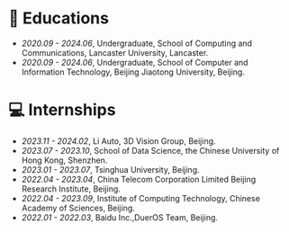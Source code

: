 
# 📖 Educations
- *2020.09 - 2024.06*, Undergraduate, School of Computing and Communications, Lancaster University, Lancaster.
- *2020.09 - 2024.06*, Undergraduate, School of Computer and Information Technology, Beijing Jiaotong University, Beijing.

<!-- # 💬 Invited Talks
- *2022.02*, Hosted MLNLP seminar \| [\[Video\]](https://www.bilibili.com/video/BV1wF411x7qh)
- *2021.06*, Audio & Speech Synthesis, Huawei internal talk
- *2021.03*, Non-autoregressive Speech Synthesis, PaperWeekly & biendata \| [\[video\]](https://www.bilibili.com/video/BV1uf4y1t7Hr/)
- *2020.12*, Non-autoregressive Speech Synthesis, Huawei Noah's Ark Lab internal talk -->

# 💻 Internships
- *2023.11 - 2024.02*, Li Auto, 3D Vision Group, Beijing.
- *2023.07 - 2023.10*, School of Data Science, the Chinese University of Hong Kong, Shenzhen.
- *2023.01 - 2023.07*, Tsinghua University, Beijing.
- *2022.04 - 2023.04*, China Telecom Corporation Limited Beijing Research Institute, Beijing.
- *2022.04 - 2023.09*, Institute of Computing Technology, Chinese Academy of Sciences, Beijing.
- *2022.01 - 2022.03*, Baidu Inc.,DuerOS Team, Beijing.
